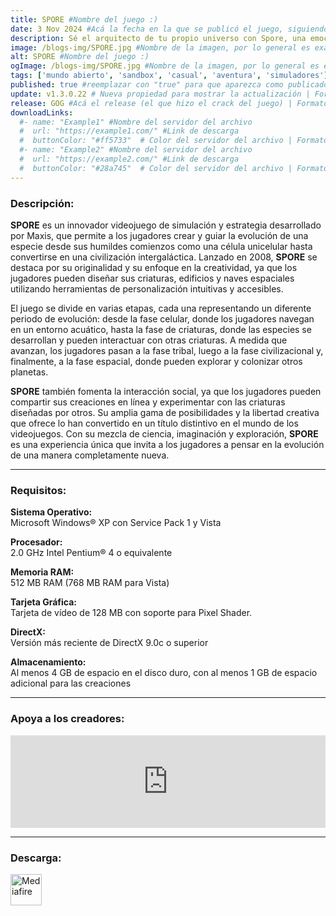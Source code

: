 ```yaml
---
title: SPORE #Nombre del juego :)
date: 3 Nov 2024 #Acá la fecha en la que se publicó el juego, siguiendo este formato: Dia "30", Mes "Oct", Año "2024" = como debe quedar: 30 Oct 2024
description: Sé el arquitecto de tu propio universo con Spore, una emocionante aventura para un solo jugador. Desde una célula hasta un dios galáctico, haz evolucionar a tu criatura en un universo de tus propias creaciones.. #Acá una mini descripción del juego
image: /blogs-img/SPORE.jpg #Nombre de la imagen, por lo general es exactamente el mismo nombre que el juego excluyendo lo ":" (Dos puntos)
alt: SPORE #Nombre del juego :)
ogImage: /blogs-img/SPORE.jpg #Nombre de la imagen, por lo general es exactamente el mismo nombre que el juego excluyendo lo ":" (Dos puntos)
tags: ['mundo abierto', 'sandbox', 'casual', 'aventura', 'simuladores'] #Acá la categoría o categorías del juego, si es más de una se coloca en este formato: ['categoría1', 'categoría2']o
published: true #reemplazar con "true" para que aparezca como publicado
update: v1.3.0.22 # Nueva propiedad para mostrar la actualización | Formato: v1.0.0
release: GOG #Acá el release (el que hizo el crack del juego) | Formato: Nicolhetti
downloadLinks:
  #- name: "Example1" #Nombre del servidor del archivo
  #  url: "https://example1.com/" #Link de descarga
  #  buttonColor: "#ff5733"  # Color del servidor del archivo | Formato hexadecimal | MediaFire: #0171F0 | Buzzheavier: #FF6600 |
  #- name: "Example2" #Nombre del servidor del archivo
  #  url: "https://example2.com/" #Link de descarga
  #  buttonColor: "#28a745"  # Color del servidor del archivo | Formato hexadecimal | MediaFire: #0171F0 | Buzzheavier: #FF6600 |
---
```


<!--En VSCode seleccionando una palabra, por ejemplo: "SPORE" y apretando Ctrl+F2 se seleccionan todas las palabras iguales-->

### Descripción:
**SPORE** es un innovador videojuego de simulación y estrategia desarrollado por Maxis, que permite a los jugadores crear y guiar la evolución de una especie desde sus humildes comienzos como una célula unicelular hasta convertirse en una civilización intergaláctica. Lanzado en 2008, **SPORE** se destaca por su originalidad y su enfoque en la creatividad, ya que los jugadores pueden diseñar sus criaturas, edificios y naves espaciales utilizando herramientas de personalización intuitivas y accesibles.

El juego se divide en varias etapas, cada una representando un diferente periodo de evolución: desde la fase celular, donde los jugadores navegan en un entorno acuático, hasta la fase de criaturas, donde las especies se desarrollan y pueden interactuar con otras criaturas. A medida que avanzan, los jugadores pasan a la fase tribal, luego a la fase civilizacional y, finalmente, a la fase espacial, donde pueden explorar y colonizar otros planetas.

**SPORE** también fomenta la interacción social, ya que los jugadores pueden compartir sus creaciones en línea y experimentar con las criaturas diseñadas por otros. Su amplia gama de posibilidades y la libertad creativa que ofrece lo han convertido en un título distintivo en el mundo de los videojuegos. Con su mezcla de ciencia, imaginación y exploración, **SPORE** es una experiencia única que invita a los jugadores a pensar en la evolución de una manera completamente nueva.

<!--Prompt para Chat-GPT: Hazme una descripción para el juego "SPORE" y cada que menciones "SPORE" ponlo en negrita -->

---

### Requisitos:
**Sistema Operativo:**  
Microsoft Windows® XP con Service Pack 1 y Vista

**Procesador:**  
2.0 GHz Intel Pentium® 4 o equivalente

**Memoria RAM:**  
512 MB RAM (768 MB RAM para Vista)

**Tarjeta Gráfica:**  
Tarjeta de vídeo de 128 MB con soporte para Pixel Shader.

**DirectX:**  
Versión más reciente de DirectX 9.0c o superior

**Almacenamiento:**  
Al menos 4 GB de espacio en el disco duro, con al menos 1 GB de espacio adicional para las creaciones


<!--Si falta o sobra un requisito se quita o se agrega manteniendo el mismo formato-->

---

### Apoya a los creadores:
<iframe src="https://store.steampowered.com/widget/17390/" frameborder="0" style="background-color: transparent; width: 100% !important; aspect-ratio: 646 / 190;"></iframe>

<!--Reemplazar los numeros (AppID) del juego (en este caso 2668510) por el numero (AppID) correspondiente con el juego a publicar-->
<!--El AppID se encuentra en la URL del Juego en Steam-->

---

### Descarga:

[<img src="https://gist.github.com/cxmeel/0dbc95191f239b631c3874f4ccf114e2/raw/download.svg" alt="Mediafire" height="50" />](https://www.mediafire.com/file/k5fm2v5l8ep89us/SPORE%25E2%2584%25A2_Collection_-_By_Nicolhetti_Projects.zip/file)

<!-- # se debe reemplazar por el link de descarga-->

<!--NOMBRE-DEL-SERVICIO se debe reemplazar por el servicio donde está subido el juego-->